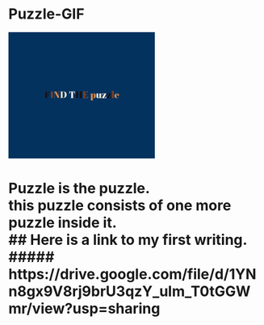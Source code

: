 # Puzzle-GIF</br>

![](output.gif)

<h1>Puzzle is the puzzle.</br>
this puzzle consists of one more puzzle inside it.</br>
## Here is a link to my first writing.</br>
##### https://drive.google.com/file/d/1YNn8gx9V8rj9brU3qzY_ulm_T0tGGWmr/view?usp=sharing

